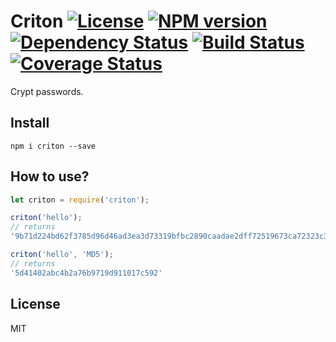 # Criton [![License][LicenseIMGURL]][LicenseURL] [![NPM version][NPMIMGURL]][NPMURL] [![Dependency Status][DependencyStatusIMGURL]][DependencyStatusURL] [![Build Status][BuildStatusIMGURL]][BuildStatusURL] [![Coverage Status][CoverageIMGURL]][CoverageURL]

Crypt passwords.

## Install

```
npm i criton --save
```

## How to use?

```js
let criton = require('criton');

criton('hello');
// returns
'9b71d224bd62f3785d96d46ad3ea3d73319bfbc2890caadae2dff72519673ca72323c3d99ba5c11d7c7acc6e14b8c5da0c4663475c2e5c3adef46f73bcdec043';

criton('hello', 'MD5');
// returns
'5d41402abc4b2a76b9719d911017c592'
```

## License

MIT

[NPMIMGURL]:                https://img.shields.io/npm/v/criton.svg?style=flat
[BuildStatusIMGURL]:        https://img.shields.io/travis/coderaiser/node-criton/master.svg?style=flat
[DependencyStatusIMGURL]:   https://img.shields.io/david/coderaiser/node-criton.svg?style=flat
[LicenseIMGURL]:            https://img.shields.io/badge/license-MIT-317BF9.svg?style=flat
[NPMURL]:                   https://npmjs.org/package/criton "npm"
[BuildStatusURL]:           https://travis-ci.org/coderaiser/node-criton  "Build Status"
[DependencyStatusURL]:      https://david-dm.org/coderaiser/node-criton "Dependency Status"
[LicenseURL]:               https://tldrlegal.com/license/mit-license "MIT License"
[CoverageURL]:              https://coveralls.io/github/coderaiser/node-criton?branch=master
[CoverageIMGURL]:           https://coveralls.io/repos/coderaiser/node-criton/badge.svg?branch=master&service=github
